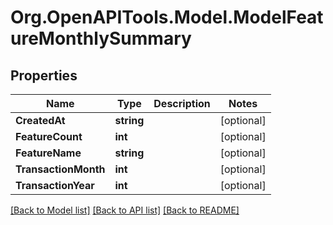 # Org.OpenAPITools.Model.ModelFeatureMonthlySummary

## Properties

Name | Type | Description | Notes
------------ | ------------- | ------------- | -------------
**CreatedAt** | **string** |  | [optional] 
**FeatureCount** | **int** |  | [optional] 
**FeatureName** | **string** |  | [optional] 
**TransactionMonth** | **int** |  | [optional] 
**TransactionYear** | **int** |  | [optional] 

[[Back to Model list]](../README.md#documentation-for-models) [[Back to API list]](../README.md#documentation-for-api-endpoints) [[Back to README]](../README.md)

